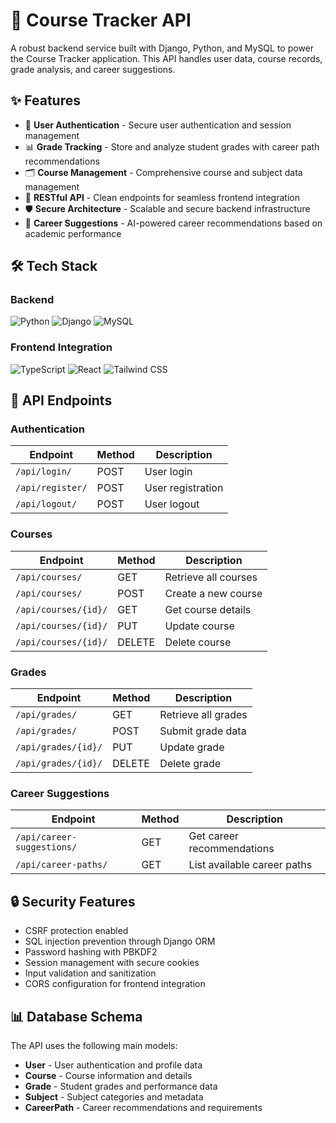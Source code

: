 # 🚀 Course Tracker API

A robust backend service built with Django, Python, and MySQL to power the Course Tracker application. This API handles user data, course records, grade analysis, and career suggestions.

## ✨ Features

- 🔐 **User Authentication** - Secure user authentication and session management
- 📊 **Grade Tracking** - Store and analyze student grades with career path recommendations
- 🗂️ **Course Management** - Comprehensive course and subject data management
- 🧾 **RESTful API** - Clean endpoints for seamless frontend integration
- 🛡️ **Secure Architecture** - Scalable and secure backend infrastructure
- 🎯 **Career Suggestions** - AI-powered career recommendations based on academic performance

## 🛠️ Tech Stack

### Backend
![Python](https://img.shields.io/badge/Python-3776AB?style=for-the-badge&logo=python&logoColor=white)
![Django](https://img.shields.io/badge/Django-092E20?style=for-the-badge&logo=django&logoColor=white)
![MySQL](https://img.shields.io/badge/MySQL-4479A1?style=for-the-badge&logo=mysql&logoColor=white)

### Frontend Integration
![TypeScript](https://img.shields.io/badge/TypeScript-007ACC?style=for-the-badge&logo=typescript&logoColor=white)
![React](https://img.shields.io/badge/React-20232A?style=for-the-badge&logo=react&logoColor=61DAFB)
![Tailwind CSS](https://img.shields.io/badge/Tailwind_CSS-38B2AC?style=for-the-badge&logo=tailwind-css&logoColor=white)


## 📡 API Endpoints

### Authentication
| Endpoint | Method | Description |
|----------|--------|-------------|
| `/api/login/` | POST | User login |
| `/api/register/` | POST | User registration |
| `/api/logout/` | POST | User logout |

### Courses
| Endpoint | Method | Description |
|----------|--------|-------------|
| `/api/courses/` | GET | Retrieve all courses |
| `/api/courses/` | POST | Create a new course |
| `/api/courses/{id}/` | GET | Get course details |
| `/api/courses/{id}/` | PUT | Update course |
| `/api/courses/{id}/` | DELETE | Delete course |

### Grades
| Endpoint | Method | Description |
|----------|--------|-------------|
| `/api/grades/` | GET | Retrieve all grades |
| `/api/grades/` | POST | Submit grade data |
| `/api/grades/{id}/` | PUT | Update grade |
| `/api/grades/{id}/` | DELETE | Delete grade |

### Career Suggestions
| Endpoint | Method | Description |
|----------|--------|-------------|
| `/api/career-suggestions/` | GET | Get career recommendations |
| `/api/career-paths/` | GET | List available career paths |


## 🔒 Security Features

- CSRF protection enabled
- SQL injection prevention through Django ORM
- Password hashing with PBKDF2
- Session management with secure cookies
- Input validation and sanitization
- CORS configuration for frontend integration

## 📊 Database Schema

The API uses the following main models:
- **User** - User authentication and profile data
- **Course** - Course information and details
- **Grade** - Student grades and performance data
- **Subject** - Subject categories and metadata
- **CareerPath** - Career recommendations and requirements

